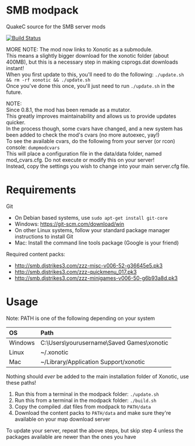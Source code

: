 SMB modpack
===========

QuakeC source for the SMB server mods

[![Build Status](https://travis-ci.org/MarioSMB/modpack.svg?branch=master)](https://travis-ci.org/MarioSMB/modpack)

MORE NOTE:
The mod now links to Xonotic as a submodule.  
This means a slightly bigger download for the xonotic folder (about 400MB), but this is a necessary step in making csprogs.dat downloads instant!  
When you first update to this, you'll need to do the following: `./update.sh && rm -rf xonotic && ./update.sh`  
Once you've done this once, you'll just need to run `./update.sh` in the future.  


NOTE:  
Since 0.8.1, the mod has been remade as a mutator.  
This greatly improves maintainability and allows us to provide updates quicker.  
In the process though, some cvars have changed, and a new system has been added to check the mod's cvars (no more autoexec, yay!)  
To see the available cvars, do the following from your server (or rcon) console: `dumpmodcvars`  
This will place a configuration file in the data/data folder, named mod_cvars.cfg. Do not execute or modify this on your server!  
Instead, copy the settings you wish to change into your main server.cfg file.


Requirements
============

Git
 - On Debian based systems, use `sudo apt-get install git-core`
 - Windows: https://git-scm.com/download/win
 - On other Linux systems, follow your standard package manager instructions to install Git
 - Mac: Install the command line tools package (Google is your friend)
 
Required content packs:
 - http://smb.djstrikes3.com/zzz-misc-v006-52-g36645e5.pk3
 - http://smb.djstrikes3.com/zzz-quickmenu_017.pk3
 - http://smb.djstrikes3.com/zzz-minigames-v006-50-g6b93a8d.pk3


Usage
=====

Note: PATH is one of the following depending on your system

|OS|Path|
|:--|:--|
|Windows|C:\Users\yourusername\Saved Games\xonotic|
|Linux|~/.xonotic|
|Mac|~/Library/Application Support/xonotic|
Nothing should *ever* be added to the main installation folder of Xonotic, use these paths!

1. Run this from a terminal in the modpack folder: `./update.sh`
2. Run this from a terminal in the modpack folder: `./build.sh`
3. Copy the compiled .dat files from modpack to `PATH/data`
4. Download the content packs to `PATH/data` and make sure they're available on your map download server

To update your server, repeat the above steps, but skip step 4 unless the packages available are newer than the ones you have
